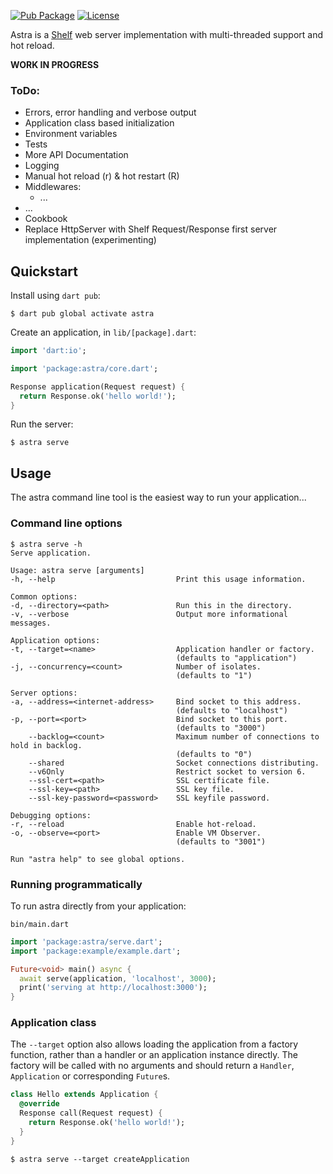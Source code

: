 [![Pub Package](https://img.shields.io/pub/v/astra.svg)](https://pub.dev/packages/astra)
[![License](https://img.shields.io/badge/License-MIT-blue.svg)](LICENSE)

Astra is a [Shelf][shelf] web server implementation with multi-threaded support and hot reload.

**WORK IN PROGRESS**

### ToDo:
- Errors, error handling and verbose output
- Application class based initialization
- Environment variables
- Tests
- More API Documentation
- Logging
- Manual hot reload (r) & hot restart (R)
- Middlewares:
  - ...
- ...
- Cookbook
- Replace HttpServer with Shelf Request/Response first server implementation (experimenting)

## Quickstart

Install using `dart pub`:

```console
$ dart pub global activate astra
```

Create an application, in `lib/[package].dart`:

```dart
import 'dart:io';

import 'package:astra/core.dart';

Response application(Request request) {
  return Response.ok('hello world!');
}
```

Run the server:

```console
$ astra serve
```

## Usage

The astra command line tool is the easiest way to run your application...

### Command line options

```console
$ astra serve -h
Serve application.

Usage: astra serve [arguments]
-h, --help                           Print this usage information.

Common options:
-d, --directory=<path>               Run this in the directory.
-v, --verbose                        Output more informational messages.

Application options:
-t, --target=<name>                  Application handler or factory.
                                     (defaults to "application")
-j, --concurrency=<count>            Number of isolates.
                                     (defaults to "1")

Server options:
-a, --address=<internet-address>     Bind socket to this address.
                                     (defaults to "localhost")
-p, --port=<port>                    Bind socket to this port.
                                     (defaults to "3000")
    --backlog=<count>                Maximum number of connections to hold in backlog.
                                     (defaults to "0")
    --shared                         Socket connections distributing.
    --v6Only                         Restrict socket to version 6.
    --ssl-cert=<path>                SSL certificate file.
    --ssl-key=<path>                 SSL key file.
    --ssl-key-password=<password>    SSL keyfile password.

Debugging options:
-r, --reload                         Enable hot-reload.
-o, --observe=<port>                 Enable VM Observer.
                                     (defaults to "3001")

Run "astra help" to see global options.
```

### Running programmatically

To run astra directly from your application:

`bin/main.dart`

```dart
import 'package:astra/serve.dart';
import 'package:example/example.dart';

Future<void> main() async {
  await serve(application, 'localhost', 3000);
  print('serving at http://localhost:3000');
}
```

### Application class

The `--target` option also allows loading the application from a factory
function, rather than a handler or an application instance directly.
The factory will be called with no arguments and should return a `Handler`,
`Application` or corresponding `Future`s.

```dart
class Hello extends Application {
  @override
  Response call(Request request) {
    return Response.ok('hello world!');
  }
}
```

```console
$ astra serve --target createApplication
```

[shelf]: https://pub.dev/packages/shelf
[path]: https://dart.dev/tools/pub/cmd/pub-global#running-a-script-from-your-path
